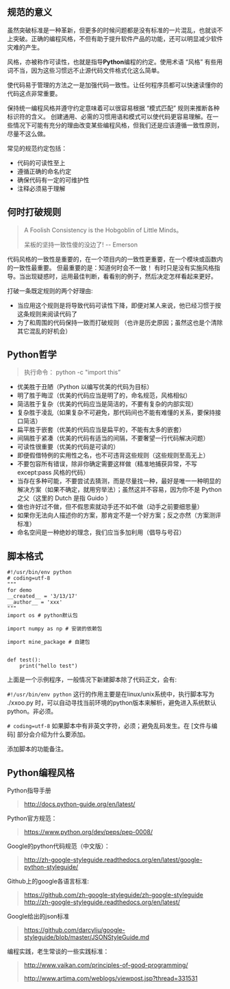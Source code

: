 ## 规范的意义
虽然突破标准是一种革新，但更多的时候问题都是没有标准的一片混乱，也就谈不上突破。正确的编程风格，不但有助于提升软件产品的功能，还可以明显减少软件灾难的产生。

风格，亦被称作可读性，也就是指导**Python**编程的约定。使用术语 “风格” 有些用词不当，因为这些习惯远不止源代码文件格式化这么简单。

使代码易于管理的方法之一是加强代码一致性。让任何程序员都可以快速读懂你的代码这点非常重要。

保持统一编程风格并遵守约定意味着可以很容易根据 “模式匹配” 规则来推断各种标识符的含义。 创建通用、必需的习惯用语和模式可以使代码更容易理解。在一些情况下可能有充分的理由改变某些编程风格，但我们还是应该遵循一致性原则，尽量不这么做。

常见的规范约定包括：

- 代码的可读性至上
- 遵循正确的命名约定
- 确保代码有一定的可维护性
- 注释必须易于理解


## 何时打破规则
> A Foolish Consistency is the Hobgoblin of Little Minds。 
> 
> 呆板的坚持一致性傻的没边了!  -- Emerson

代码风格的一致性是重要的，在一个项目内的一致性更重要，在一个模块或函数内的一致性最重要。
但最重要的是：知道何时会不一致！
有时只是没有实施风格指导。当出现疑惑时，运用最佳判断，看看别的例子，然后决定怎样看起来更好。

打破一条既定规则的两个好理由:

- 当应用这个规则是将导致代码可读性下降，即便对某人来说，他已经习惯于按这条规则来阅读代码了
- 为了和周围的代码保持一致而打破规则 （也许是历史原因；虽然这也是个清除其它混乱的好机会）

## Python哲学
> 执行命令： python -c "import this”

- 优美胜于丑陋（Python 以编写优美的代码为目标）
- 明了胜于晦涩（优美的代码应当是明了的，命名规范，风格相似）
- 简洁胜于复杂（优美的代码应当是简洁的，不要有复杂的内部实现）
- 复杂胜于凌乱（如果复杂不可避免，那代码间也不能有难懂的关系，要保持接口简洁）
- 扁平胜于嵌套（优美的代码应当是扁平的，不能有太多的嵌套）
- 间隔胜于紧凑（优美的代码有适当的间隔，不要奢望一行代码解决问题）
- 可读性很重要（优美的代码是可读的）
- 即便假借特例的实用性之名，也不可违背这些规则（这些规则至高无上）
- 不要包容所有错误，除非你确定需要这样做（精准地捕获异常，不写 except:pass 风格的代码）
- 当存在多种可能，不要尝试去猜测，而是尽量找一种，最好是唯一一种明显的解决方案（如果不确定，就用穷举法）；虽然这并不容易，因为你不是 Python 之父（这里的 Dutch 是指 Guido ）
- 做也许好过不做，但不假思索就动手还不如不做（动手之前要细思量）
- 如果你无法向人描述你的方案，那肯定不是一个好方案；反之亦然（方案测评标准）
- 命名空间是一种绝妙的理念，我们应当多加利用（倡导与号召）

## 脚本格式
```
#!/usr/bin/env python
# coding=utf-8
"""
for demo
__created__ = '3/13/17'
__author__ = 'xxx'
"""
import os # python默认包

import numpy as np # 安装的依赖包

import mine_package # 自建包


def test():
    print("hello test")

```

上面是一个示例程序，一般情况下新建脚本除了代码正文，会有:

`#!/usr/bin/env python` 这行的作用主要是在linux/unix系统中，执行脚本写为 ./xxoo.py 时，可以自动寻找当前环境的python版本来解析，避免进入系统默认python。非必须。

`# coding=utf-8` 如果脚本中有非英文字符，必须；避免乱码发生。在 [文件与编码] 部分会介绍为什么要添加。

添加脚本的功能备注。

## Python编程风格

Python指导手册 
> http://docs.python-guide.org/en/latest/

Python官方规范：
> https://www.python.org/dev/peps/pep-0008/ 

Google的python代码规范（中文版）：
> http://zh-google-styleguide.readthedocs.org/en/latest/google-python-styleguide/

Github上的google各语言标准:
> https://github.com/zh-google-styleguide/zh-google-styleguide
http://zh-google-styleguide.readthedocs.org/en/latest/

Google给出的json标准
> https://github.com/darcyliu/google-styleguide/blob/master/JSONStyleGuide.md

编程实践，老生常谈的一些实践标准：
> http://www.vaikan.com/principles-of-good-programming/
>
> http://www.artima.com/weblogs/viewpost.jsp?thread=331531

